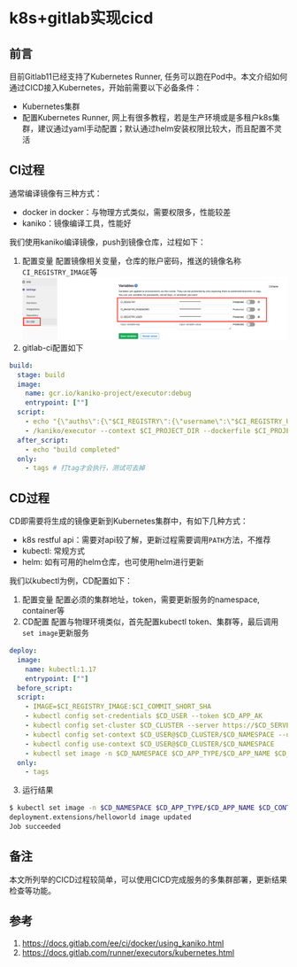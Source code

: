 # k8s+gitlab实现cicd

## 前言
目前Gitlab11已经支持了Kubernetes Runner, 任务可以跑在Pod中。本文介绍如何通过CICD接入Kubernetes，开始前需要以下必备条件：
- Kubernetes集群
- 配置Kubernetes Runner, 网上有很多教程，若是生产环境或是多租户k8s集群，建议通过yaml手动配置；默认通过helm安装权限比较大，而且配置不灵活

## CI过程
通常编译镜像有三种方式：
- docker in docker：与物理方式类似，需要权限多，性能较差
- kaniko：镜像编译工具，性能好

我们使用kaniko编译镜像，push到镜像仓库，过程如下：

1. 配置变量
   配置镜像相关变量，仓库的账户密码，推送的镜像名称`CI_REGISTRY_IMAGE`等
   ![gitlab-ci](/img/blogImg/gitlab-ci.png)
2. gitlab-ci配置如下
```yaml
build:
  stage: build
  image:
    name: gcr.io/kaniko-project/executor:debug
    entrypoint: [""]
  script:
    - echo "{\"auths\":{\"$CI_REGISTRY\":{\"username\":\"$CI_REGISTRY_USER\",\"password\":\"$CI_REGISTRY_PASSWORD\"}}}" > /kaniko/.docker/config.json
    - /kaniko/executor --context $CI_PROJECT_DIR --dockerfile $CI_PROJECT_DIR/Dockerfile --destination $CI_REGISTRY_IMAGE:$CI_COMMIT_TAG
  after_script:
    - echo "build completed"
  only:
    - tags # 打tag才会执行，测试可去掉
```

## CD过程
CD即需要将生成的镜像更新到Kubernetes集群中，有如下几种方式：
- k8s restful api：需要对api较了解，更新过程需要调用`PATH`方法，不推荐
- kubectl: 常规方式
- helm: 如有可用的helm仓库，也可使用helm进行更新
  
我们以kubectl为例，CD配置如下：
1. 配置变量
   配置必须的集群地址，token，需要更新服务的namespace, container等
2. CD配置
   配置与物理环境类似，首先配置kubectl token、集群等，最后调用`set image`更新服务
```yaml
deploy:
  image:
    name: kubectl:1.17
    entrypoint: [""]
  before_script:
  script:
    - IMAGE=$CI_REGISTRY_IMAGE:$CI_COMMIT_SHORT_SHA
    - kubectl config set-credentials $CD_USER --token $CD_APP_AK 
    - kubectl config set-cluster $CD_CLUSTER --server https://$CD_SERVER
    - kubectl config set-context $CD_USER@$CD_CLUSTER/$CD_NAMESPACE --user $CD_USER --cluster $CD_CLUSTER --namespace $CD_NAMESPACE
    - kubectl config use-context $CD_USER@$CD_CLUSTER/$CD_NAMESPACE
    - kubectl set image -n $CD_NAMESPACE $CD_APP_TYPE/$CD_APP_NAME $CD_CONTAINER=$IMAGE
  only:
    - tags
```
3. 运行结果
  ```bash
  $ kubectl set image -n $CD_NAMESPACE $CD_APP_TYPE/$CD_APP_NAME $CD_CONTAINER=$IMAGE
  deployment.extensions/helloworld image updated
  Job succeeded
  ```

## 备注
本文所列举的CICD过程较简单，可以使用CICD完成服务的多集群部署，更新结果检查等功能。

## 参考
1. https://docs.gitlab.com/ee/ci/docker/using_kaniko.html
2. https://docs.gitlab.com/runner/executors/kubernetes.html
